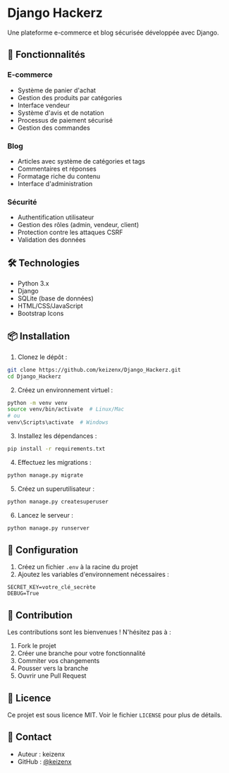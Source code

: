  # Django Hackerz

Une plateforme e-commerce et blog sécurisée développée avec Django.

## 🚀 Fonctionnalités

### E-commerce
- Système de panier d'achat
- Gestion des produits par catégories
- Interface vendeur
- Système d'avis et de notation
- Processus de paiement sécurisé
- Gestion des commandes

### Blog
- Articles avec système de catégories et tags
- Commentaires et réponses
- Formatage riche du contenu
- Interface d'administration

### Sécurité
- Authentification utilisateur
- Gestion des rôles (admin, vendeur, client)
- Protection contre les attaques CSRF
- Validation des données

## 🛠️ Technologies

- Python 3.x
- Django
- SQLite (base de données)
- HTML/CSS/JavaScript
- Bootstrap Icons

## 📦 Installation

1. Clonez le dépôt :
```bash
git clone https://github.com/keizenx/Django_Hackerz.git
cd Django_Hackerz
```

2. Créez un environnement virtuel :
```bash
python -m venv venv
source venv/bin/activate  # Linux/Mac
# ou
venv\Scripts\activate  # Windows
```

3. Installez les dépendances :
```bash
pip install -r requirements.txt
```

4. Effectuez les migrations :
```bash
python manage.py migrate
```

5. Créez un superutilisateur :
```bash
python manage.py createsuperuser
```

6. Lancez le serveur :
```bash
python manage.py runserver
```

## 🔐 Configuration

1. Créez un fichier `.env` à la racine du projet
2. Ajoutez les variables d'environnement nécessaires :
```env
SECRET_KEY=votre_clé_secrète
DEBUG=True
```

## 👥 Contribution

Les contributions sont les bienvenues ! N'hésitez pas à :
1. Fork le projet
2. Créer une branche pour votre fonctionnalité
3. Commiter vos changements
4. Pousser vers la branche
5. Ouvrir une Pull Request

## 📝 Licence

Ce projet est sous licence MIT. Voir le fichier `LICENSE` pour plus de détails.

## 📧 Contact

- Auteur : keizenx
- GitHub : [@keizenx](https://github.com/keizenx)